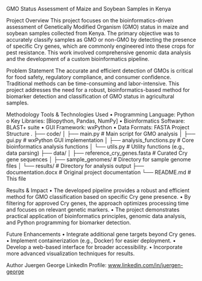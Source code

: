 GMO Status Assessment of Maize and Soybean Samples in Kenya


Project Overview
This project focuses on the bioinformatics-driven assessment of Genetically Modified Organism (GMO) status in maize and soybean samples collected from Kenya.
The primary objective was to accurately classify samples as GMO or non-GMO by detecting the presence of specific Cry genes, which are commonly engineered into these crops for pest resistance. 
This work involved comprehensive genomic data analysis and the development of a custom bioinformatics pipeline.

Problem Statement
The accurate and efficient detection of GMOs is critical for food safety, regulatory compliance, and consumer confidence. Traditional methods can be time-consuming and labor-intensive. 
This project addresses the need for a robust, bioinformatics-based method for biomarker detection and classification of GMO status in agricultural samples.

Methodology
Tools & Technologies Used
•	Programming Language: Python 
o	Key Libraries: [Biopython, Pandas, NumPy]
•	Bioinformatics Software: BLAST+ suite
•	GUI Framework: wxPython
•	Data Formats: FASTA
Project Structure
.
├── code/
│   ├── main.py                # Main script for GMO analysis
│   ├── gui.py                 # wxPython GUI implementation
│   ├── analysis_functions.py  # Core bioinformatics analysis functions
│   └── utils.py               # Utility functions (e.g., data parsing)
├── data/
│   ├── reference_cry_genes.fasta # Curated Cry gene sequences
│   ├── sample_genomes/        # Directory for sample genome files
│   └── results/               # Directory for analysis output
├── documentation.docx         # Original project documentation
└── README.md                  # This file

Results & Impact
•	The developed pipeline provides a robust and efficient method for GMO classification based on specific Cry gene presence.
•	By filtering for approved Cry genes, the approach optimizes processing time and focuses on relevant genetic markers.
•	The project demonstrates practical application of bioinformatics principles, genomic data analysis, and Python programming for biomarker detection.

Future Enhancements 
•	Integrate additional gene targets beyond Cry genes.
•	Implement containerization (e.g., Docker) for easier deployment.
•	Develop a web-based interface for broader accessibility.
•	Incorporate more advanced visualization techniques for results.

Author
Juergen George
LinkedIn Profile: www.linkedin.com/in/juergen-george 


